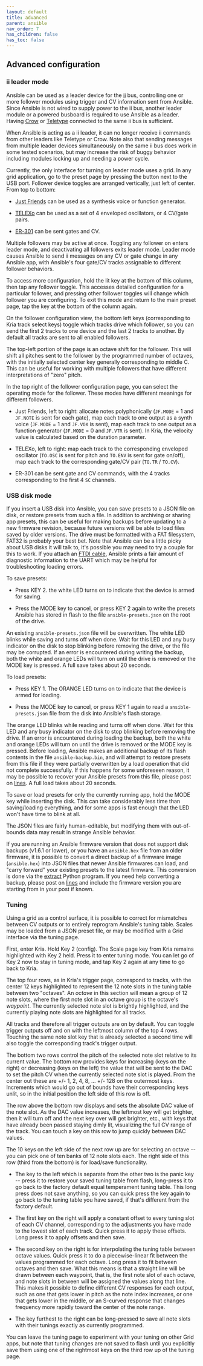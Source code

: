 ```yaml
---
layout: default
title: advanced
parent: ansible
nav_order: 7
has_children: false
has_toc: false
---
```


## Advanced configuration

### ii leader mode

Ansible can be used as a leader device for the [ii](/docs/modular/ii)
bus, controlling one or more follower modules using trigger and CV
information sent from Ansible. Since Ansible is not wired to supply
power to the ii bus, another leader module or a powered busboard is
required to use Ansible as a leader. Having [Crow](/docs/crow) or
[Teletype](docs/teletype) connected to the same ii bus is sufficient.

When Ansible is acting as a ii leader, it can no longer receive ii
commands from other leaders like Teletype or Crow. Note also that
sending messages from multiple leader devices simultaneously on the
same ii bus does work in some tested scenarios, but may increase the
risk of buggy behavior including modules locking up and needing a
power cycle.

Currently, the only interface for turning on leader mode uses a grid.
In any grid application, go to the preset page by pressing the button
next to the USB port. Follower device toggles are arranged vertically,
just left of center. From top to bottom:

* [Just Friends](/docs/teletype/jt-1) can be used as a synthesis
  voice or function generator.

* [TELEXo](https://github.com/bpcmusic) can be used as a set of 4
  enveloped oscillators, or 4 CV/gate pairs.

* [ER-301](http://www.orthogonaldevices.com/er-301) can be sent
  gates and CV.

Multiple followers may be active at once. Toggling any follower on
enters leader mode, and deactivating all followers exits leader mode.
Leader mode causes Ansible to send ii messages on any CV or gate
change in any Ansible app, with Ansible's four gate/CV tracks
assignable to different follower behaviors.

To access more configuration, hold the lit key at the bottom of this
column, then tap any follower toggle. This accesses detailed
configuration for a particular follower, and pressing other follower
toggles will change which follower you are configuring. To exit this
mode and return to the main preset page, tap the key at the bottom of
the column again.

On the follower configuration view, the bottom left keys
(corresponding to Kria track select keys) toggle which tracks drive
which follower, so you can send the first 2 tracks to one device and
the last 2 tracks to another. By default all tracks are sent to all
enabled followers.

The top-left portion of the page is an octave shift for the
follower. This will shift all pitches sent to the follower by the
programmed number of octaves, with the initially selected center key
generally corresponding to middle C. This can be useful for working
with multiple followers that have different interpretations of "zero"
pitch.

In the top right of the follower configuration page, you can select
the operating mode for the follower. These modes have different
meanings for different followers.

* Just Friends, left to right: allocate notes polyphonically
  (`JF.MODE` = 1 and `JF.NOTE` is sent for each gate), map each track
  to one output as a synth voice (`JF.MODE` = 1 and `JF.VOX` is sent),
  map each track to one output as a function generator (`JF.MODE` = 0
  and `JF.VTR` is sent). In Kria, the velocity value is calculated
  based on the duration parameter.

* TELEXo, left to right: map each track to the corresponding enveloped
  oscillator (`TO.OSC` is sent for pitch and `TO.ENV` is sent for gate
  on/off), map each track to the corresponding gate/CV pair (`TO.TR` /
  `TO.CV`).

* ER-301 can be sent gate and CV commands, with the 4 tracks
  corresponding to the first 4 `SC` channels.


### USB disk mode

If you insert a USB disk into Ansible, you can save presets to a JSON
file on disk, or restore presets from such a file. In addition to
archiving or sharing app presets, this can be useful for making
backups before updating to a new firmware revision, because future
versions will be able to load files saved by older versions. The drive
must be formatted with a FAT filesystem, FAT32 is probably your best
bet. Note that Ansible can be a little picky about USB disks it will
talk to, it's possible you may need to try a couple for this to
work. If you attach an [FTDI cable](/docs/modular/dev), Ansible prints
a fair amount of diagnostic information to the UART which may be
helpful for troubleshooting loading errors.

To save presets:

* Press KEY 2. the white LED turns on to indicate that the device is
  armed for saving.

* Press the MODE key to cancel, or press KEY 2 again to write the
  presets Ansible has stored in flash to the file
  `ansible-presets.json` on the root of the drive.

An existing `ansible-presets.json` file will be overwritten. The white
LED blinks while saving and turns off when done. Wait for this LED and
any busy indicator on the disk to stop blinking before removing the
drive, or the file may be corrupted. If an error is encountered during
writing the backup, both the white and orange LEDs will turn on until
the drive is removed or the MODE key is pressed. A full save takes
about 20 seconds.

To load presets:

* Press KEY 1. The ORANGE LED turns on to indicate that the device is
  armed for loading.

* Press the MODE key to cancel, or press KEY 1 again to read a
  `ansible-presets.json` file from the disk into Ansible's flash
  storage.

The orange LED blinks while reading and turns off when done. Wait for
this LED and any busy indicator on the disk to stop blinking before
removing the drive. If an error is encountered during loading the
backup, both the white and orange LEDs will turn on until the drive is
removed or the MODE key is pressed. Before loading, Ansible makes an
additional backup of its flash contents in the file
`ansible-backup.bin`, and will attempt to restore presets from this
file if they were partially overwritten by a load operation that did
not complete successfully. If this happens for some unforeseen reason, it may be
possible to recover your Ansible presets from this file, please post
on [lines](https://llllllll.co/t/preset-save-to-usb-disk/10113). A
full load takes about 20 seconds.

To save or load presets for only the currently running app, hold the
MODE key while inserting the disk. This can take
considerably less time than saving/loading everything, and for some apps
is fast enough that the LED won't have time to blink at all.

The JSON files are fairly human-editable, but modifying them with
out-of-bounds data may result in strange Ansible behavior.

If you are running an Ansible firmware version that does not support
disk backups (v1.6.1 or lower), or you have an `ansible.hex` file from
an older firmware, it is possible to convert a direct backup of a
firmware image (`ansible.hex`) into JSON files that newer Ansible
firmwares can load, and "carry forward" your existing presets to the
latest firmware. This conversion is done via the
[extract](https://github.com/monome/ansible/tree/master/tools/flash_tools)
Python program. If you need help converting a backup, please post on
[lines](https://llllllll.co/t/preset-save-to-usb-disk/10113) and
include the firmware version you are starting from in your post if
known.

### Tuning

Using a grid as a control surface, it is possible to correct for
mismatches between CV outputs or to entirely reprogram Ansible's
tuning table. Scales may be loaded from a JSON preset file, or may be
modified with a Grid interface via the tuning page.

First, enter Kria. Hold Key 2 (config). The
Scale page key from Kria remains highlighted with Key 2 held. Press it
to enter tuning mode. You can let go of Key 2 now to stay in tuning mode,
and tap Key 2 again at any time to go back to Kria.

The top four rows, as in Kria's trigger page, correspond to tracks,
with the center 12 keys highlighted to represent the 12 note slots in
the tuning table between two "octaves".  An *octave* in this section
will mean a group of 12 note slots, where the first note slot in an
octave group is the octave's *waypoint*.  The currently selected note
slot is brightly highlighted, and the currently playing note slots are
highlighted for all tracks.

All tracks and therefore all trigger outputs are on by default. You
can toggle trigger outputs off and on with the leftmost column of the
top 4 rows. Touching the same note slot key that is already selected a
second time will also toggle the corresponding track's trigger output.

The bottom two rows control the pitch of the selected note slot
relative to its current value.  The bottom row provides keys for
increasing (keys on the right) or decreasing (keys on the left) the
value that will be sent to the DAC to set the pitch CV when the
currently selected note slot is played. From the center out these are
+/- 1, 2, 4, 8, ... +/- 128 on the outermost keys. Increments which
would go out of bounds have their corresponding keys unlit, so in
the initial position the left side of this row is off.

The row above the bottom row displays and sets the absolute DAC value
of the note slot. As the DAC value increases, the leftmost key will
get brighter, then it will turn off and the next key over will get
brighter, etc., with keys that have already been passed staying dimly
lit, visualizing the full CV range of the track. You can touch a key
on this row to jump quickly between DAC values.

The 10 keys on the left side of the next row up are for selecting an
octave -- you can pick one of ten banks of 12 note slots each.
The right side of this row (third from the bottom) is for load/save functionality.

* The key to the left which is separate from the other two is the
  panic key -- press it to restore your saved tuning table from flash,
  long-press it to go back to the factory default equal temperament
  tuning table. This long press does not save anything, so you can
  quick press the key again to go back to the tuning table you have
  saved, if that's different from the factory default.

* The first key on the right will apply a constant offset to every
  tuning slot of each CV channel, corresponding to the adjustments you
  have made to the lowest slot of each track. Quick press it to apply
  these offsets. Long press it to apply offsets and then save.

* The second key on the right is for interpolating the tuning table
  between octave values. Quick press it to do a piecewise-linear fit
  between the values programmed for each octave. Long press it to fit
  between octaves and then save. What this means is that a straight
  line will be drawn between each waypoint, that is, the first note
  slot of each octave, and note slots in between will be assigned the
  values along that line. This makes it possible to define different
  CV responses for each output, such as one that gets lower in pitch
  as the note index increases, or one that gets lower in the middle,
  or an S-curved response that changes frequency more rapidly toward
  the center of the note range.

* The key furthest to the right can be long-pressed to save all note
  slots with their tunings exactly as currently programmed.

You can leave the tuning page to experiment with your tuning on other
Grid apps, but note that tuning changes are not saved to flash until
you explicitly save them using one of the rightmost keys on the third
row up of the tuning page.
